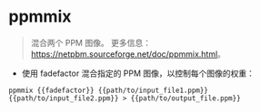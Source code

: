 # ppmmix

> 混合两个 PPM 图像。
> 更多信息：<https://netpbm.sourceforge.net/doc/ppmmix.html>。

- 使用 fadefactor 混合指定的 PPM 图像，以控制每个图像的权重：

`ppmmix {{fadefactor}} {{path/to/input_file1.ppm}} {{path/to/input_file2.ppm}} > {{path/to/output_file.ppm}}`